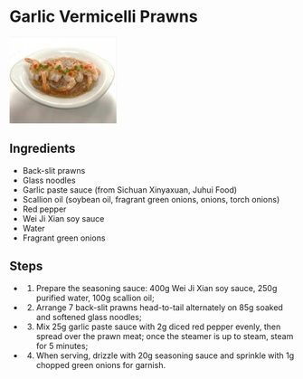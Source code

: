# Garlic Vermicelli Prawns

![Garlic Vermicelli Prawns](../../images/%E8%92%9C%E8%93%89%E7%B2%89%E4%B8%9D%E8%99%BE.png)


## Ingredients
- Back-slit prawns
- Glass noodles
- Garlic paste sauce (from Sichuan Xinyaxuan, Juhui Food)
- Scallion oil (soybean oil, fragrant green onions, onions, torch onions)
- Red pepper
- Wei Ji Xian soy sauce
- Water
- Fragrant green onions

## Steps
- 1. Prepare the seasoning sauce: 400g Wei Ji Xian soy sauce, 250g purified water, 100g scallion oil;
- 2. Arrange 7 back-slit prawns head-to-tail alternately on 85g soaked and softened glass noodles;
- 3. Mix 25g garlic paste sauce with 2g diced red pepper evenly, then spread over the prawn meat; once the steamer is up to steam, steam for 5 minutes;
- 4. When serving, drizzle with 20g seasoning sauce and sprinkle with 1g chopped green onions for garnish.